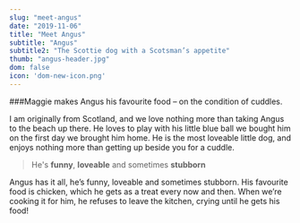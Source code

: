 ```yaml
---
slug: "meet-angus"
date: "2019-11-06"
title: "Meet Angus"
subtitle: "Angus"
subtitle2: "The Scottie dog with a Scotsman’s appetite"
thumb: "angus-header.jpg"
dom: false
icon: 'dom-new-icon.png'
---
```


###Maggie makes Angus his favourite food – on the condition of cuddles.

I am originally from Scotland, and we love nothing more than taking Angus to the beach up there. He loves to play with his little blue ball we bought him on the first day we brought him home. He is the most loveable little dog, and enjoys nothing more than getting up beside you for a cuddle.

> He's **funny**, **loveable** and sometimes **stubborn**

Angus has it all, he’s funny, loveable and sometimes stubborn. His favourite food is chicken, which he gets as a treat every now and then. When we’re cooking it for him, he refuses to leave the kitchen, crying until he gets his food!
